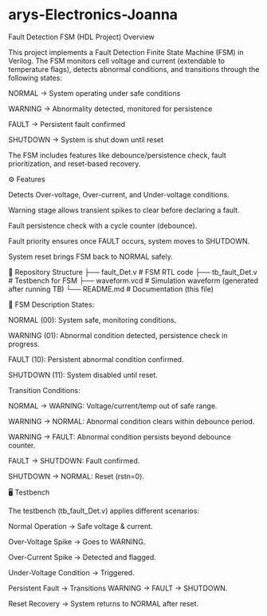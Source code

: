 # arys-Electronics-Joanna
Fault Detection FSM (HDL Project)
Overview

This project implements a Fault Detection Finite State Machine (FSM) in Verilog.
The FSM monitors cell voltage and current (extendable to temperature flags), detects abnormal conditions, and transitions through the following states:

NORMAL → System operating under safe conditions

WARNING → Abnormality detected, monitored for persistence

FAULT → Persistent fault confirmed

SHUTDOWN → System is shut down until reset

The FSM includes features like debounce/persistence check, fault prioritization, and reset-based recovery.

⚙️ Features

Detects Over-voltage, Over-current, and Under-voltage conditions.

Warning stage allows transient spikes to clear before declaring a fault.

Fault persistence check with a cycle counter (debounce).

Fault priority ensures once FAULT occurs, system moves to SHUTDOWN.

System reset brings FSM back to NORMAL safely.

📂 Repository Structure
├── fault_Det.v        # FSM RTL code
├── tb_fault_Det.v     # Testbench for FSM
├── waveform.vcd       # Simulation waveform (generated after running TB)
└── README.md          # Documentation (this file)

📝 FSM Description
States:

NORMAL (00): System safe, monitoring conditions.

WARNING (01): Abnormal condition detected, persistence check in progress.

FAULT (10): Persistent abnormal condition confirmed.

SHUTDOWN (11): System disabled until reset.

Transition Conditions:

NORMAL → WARNING: Voltage/current/temp out of safe range.

WARNING → NORMAL: Abnormal condition clears within debounce period.

WARNING → FAULT: Abnormal condition persists beyond debounce counter.

FAULT → SHUTDOWN: Fault confirmed.

SHUTDOWN → NORMAL: Reset (rstn=0).

🖥️ Testbench

The testbench (tb_fault_Det.v) applies different scenarios:

Normal Operation → Safe voltage & current.

Over-Voltage Spike → Goes to WARNING.

Over-Current Spike → Detected and flagged.

Under-Voltage Condition → Triggered.

Persistent Fault → Transitions WARNING → FAULT → SHUTDOWN.

Reset Recovery → System returns to NORMAL after reset.
